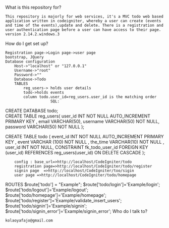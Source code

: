 What is this repository for?

    This repository is majorly for web services, it's a MVC todo web based application written in codeigniter, whereby a user can create (events and time of the events),update and delete. There is a registration and user authentication page before a user can have access to their page.
    version 2.14.2.windows.3

How do I get set up?

    Registration page->Login page->user page
    bootstrap, JQuery
    Database configuration
        Host->"localhost" or "127.0.0.1"
        Username->"root"
        Password->""
        Database->Todo
        TABLES
            reg_users-> holds user details
            todo->holds events
            column todo.user_id=reg_users.user_id is the matching order
						SQL:
 CREATE DATABASE todo;						
 CREATE TABLE reg_users(
  user_id INT NOT NULL  AUTO_INCREMENT PRIMARY KEY ,
  email VARCHAR(50),
  username VARCHAR(50) NOT NULL,
  password VARCHAR(50) NOT NULL
);

CREATE  TABLE  todo (
  event_id INT  NOT  NULL AUTO_INCREMENT PRIMARY KEY ,
  event VARCHAR (100) NOT  NULL ,
  the_time VARCHAR(10) NOT  NULL ,
  user_id INT NOT NULL,
  CONSTRAINT fk_todo_user_id FOREIGN KEY (user_id) REFERENCES reg_users(user_id) ON DELETE CASCADE
);

						
		config : base_url=>http://localhost/CodeIgniter/todo
		registration page=>http://localhost/CodeIgniter/todo/register
		signin page  =>http://localhost/CodeIgniter/too/sigin
		user page =>http://localhost/CodeIgniter/todo/homepage
ROUTES
$route['todo'] = "Example";
$route['todo/login']='Example/login';
$route['todo/logout']='Example/logout';
$route['todo/homepage']='Example/homepage';
$route['todo/register']='Example/validate_insert_users';
$route['todo/signin']='Example/signin';
$route['todo/signin_error']='Example/signin_error';
Who do I talk to?

    kolaoyafajo@gmail.com
